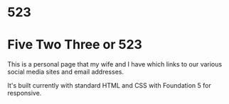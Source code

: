 523
===
# Five Two Three or 523
This is a personal page that my wife and I have which links to our various social media sites and email addresses.

It's built currently with standard HTML and CSS with Foundation 5 for responsive.
